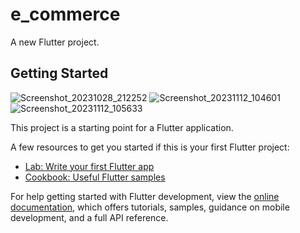 
# e_commerce



A new Flutter project.

## Getting Started
![Screenshot_20231028_212252](https://github.com/JacklynConn/e_commerce/assets/148744079/90c091f7-2f17-4a45-94c4-4426a18d4643) ![Screenshot_20231112_104601](https://github.com/JacklynConn/e_commerce/assets/148744079/ee5a5ec1-2ef5-4a29-b264-35f2dea80c5c) ![Screenshot_20231112_105633](https://github.com/JacklynConn/e_commerce/assets/148744079/d71a887f-9e26-4432-aed1-1d235c45a8d0)

This project is a starting point for a Flutter application.

A few resources to get you started if this is your first Flutter project:

- [Lab: Write your first Flutter app](https://docs.flutter.dev/get-started/codelab)
- [Cookbook: Useful Flutter samples](https://docs.flutter.dev/cookbook)

For help getting started with Flutter development, view the
[online documentation](https://docs.flutter.dev/), which offers tutorials,
samples, guidance on mobile development, and a full API reference.
